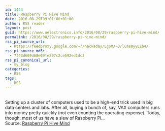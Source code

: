 ```yaml
---
id: 1444
title: Raspberry Pi Hive Mind
date: 2016-08-29T09:01:00+01:00
author: RSS reader
layout: post
guid: https://www.uelectronics.info/2016/08/29/raspberry-pi-hive-mind/
permalink: /2016/08/29/raspberry-pi-hive-mind/
rss_pi_source_url:
  - https://feedproxy.google.com/~r/hackaday/LgoM/~3/lCms8yyLEb4/
rss_pi_source_md5:
  - 7f43d609d68e09fe297c2ce592ed1dc3
rss_pi_canonical_url:
  - my_blog
categories:
  - RSS
tags:
  - RSS
---
```

&#013;  
Setting up a cluster of computers used to be a high-end trick used in big data centers and labs. After all, buying a bunch of, say, VAX computers runs into money pretty quickly (not even counting the operating expense). Today, though, most of us have a slew of Raspberry Pi…&#013;  
Source: <a href="https://feedproxy.google.com/~r/hackaday/LgoM/~3/lCms8yyLEb4/" target="_blank">Raspberry Pi Hive Mind</a>